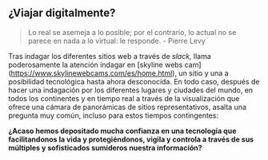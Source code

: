 
## ¿Viajar digitalmente?
> Lo real se asemeja a lo posible; por el contrario, lo actual no se
parece en nada a lo virtual: le responde. - Pierre Levy



Tras indagar los diferentes sitios web a través de *slack,* llama poderosamente la atención indagar en  [skyline webs cam] (https://www.skylinewebcams.com/es/home.html), un  sitio y una  a posibilidad tecnológica hasta ahora desconocida. En todo caso, después de hacer una indagación por los diferentes lugares y ciudades del mundo, en todos los continentes y en tiempo real a través de la visualización que ofrece una cámara de panorámicas de sitios representativos, asalta una pregunta muy común, incluso para estos tiempos contingentes:

__¿Acaso hemos depositado mucha confianza en una tecnología que facilitandonos la vida y protegiéndonos, vigila y controla a través de sus múltiples y sofisticados sumideros nuestra información?__
